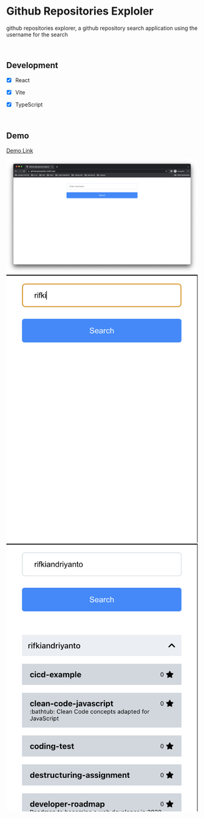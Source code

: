 <!-- -- -- -- -- -- -- -- -- -- -- -- -- -- -- -- -- -- -- -- -- -- -- -->
# Github Repositories Exploler
github repositories explorer, a github repository search application using the username for the search

<br/>

<!-- -- -- -- -- -- -- -- -- -- -- -- -- -- -- -- -- -- -- -- -- -- -- -->

## Development

- [x] React
- [x] Vite
- [x] TypeScript


<br/>

<!-- -- -- -- -- -- -- -- -- -- -- -- -- -- -- -- -- -- -- -- -- -- -- -->


## Demo

[Demo Link](https://githubrepoexploler.netlify.app/)

<img src="public/shot/1.png" alt="shot" />
<img src="public/shot/2.png" alt="shot" />
<img src="public/shot/3.png" alt="shot" />


<!-- -- -- -- -- -- -- -- -- -- -- -- -- -- -- -- -- -- -- -- -- -- -- -->